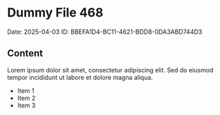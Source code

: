 # Dummy File 468

Date: 2025-04-03
ID: BBEFA1D4-BC11-4621-BDD8-0DA3ABD744D3

## Content

Lorem ipsum dolor sit amet, consectetur adipiscing elit.
Sed do eiusmod tempor incididunt ut labore et dolore magna aliqua.

* Item 1
* Item 2
* Item 3

